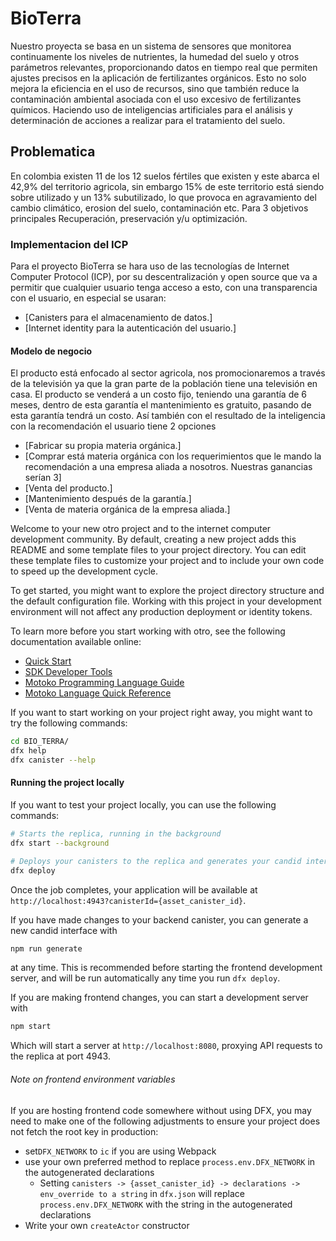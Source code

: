 # BioTerra

Nuestro proyecta se basa en un sistema de sensores que monitorea continuamente los niveles de nutrientes, la humedad del suelo y otros parámetros relevantes, proporcionando datos en tiempo real que permiten ajustes precisos en la aplicación de fertilizantes orgánicos. Esto no solo mejora la eficiencia en el uso de recursos, sino que también reduce la contaminación ambiental asociada con el uso excesivo de fertilizantes químicos. Haciendo uso de inteligencias artificiales para el análisis y determinación de acciones a realizar para el tratamiento del suelo.

## Problematica
En colombia existen 11 de los 12 suelos fértiles que existen y este abarca el 42,9% del territorio agricola, sin embargo 15% de este territorio está siendo sobre utilizado y un 13% subutilizado, lo que provoca en agravamiento del cambio climático, erosion del suelo, contaminación etc.
Para 3 objetivos principales 
Recuperación, preservación y/u optimización.

### Implementacion del ICP 

Para el proyecto BioTerra se hara uso de las tecnologías de Internet Computer Protocol (ICP), por su descentralización y open source que va a permitir que cualquier usuario tenga acceso a esto, con una transparencia con el usuario, en especial se usaran:
- [Canisters para el almacenamiento de datos.]
- [Internet identity para la autenticación del usuario.]


#### Modelo de negocio

El producto está enfocado al sector agricola, nos promocionaremos a través de la televisión ya que la gran parte de la población tiene una televisión en casa.
El producto se venderá a un costo fijo, teniendo una garantía de 6 meses, dentro de esta garantía el mantenimiento es gratuito, pasando de esta garantía tendrá un costo. Así también con el resultado de la inteligencia con la recomendación el usuario tiene 2 opciones
- [Fabricar su propia materia orgánica.]
- [Comprar está materia orgánica con los requerimientos que le mando la recomendación a una empresa aliada a nosotros.
Nuestras ganancias serían 3]
- [Venta del producto.]
- [Mantenimiento después de la garantía.]
- [Venta de materia orgánica de la empresa aliada.]

Welcome to your new otro project and to the internet computer development community. By default, creating a new project adds this README and some template files to your project directory. You can edit these template files to customize your project and to include your own code to speed up the development cycle.

To get started, you might want to explore the project directory structure and the default configuration file. Working with this project in your development environment will not affect any production deployment or identity tokens.

To learn more before you start working with otro, see the following documentation available online:

- [Quick Start](https://internetcomputer.org/docs/current/developer-docs/setup/deploy-locally)
- [SDK Developer Tools](https://internetcomputer.org/docs/current/developer-docs/setup/install)
- [Motoko Programming Language Guide](https://internetcomputer.org/docs/current/motoko/main/motoko)
- [Motoko Language Quick Reference](https://internetcomputer.org/docs/current/motoko/main/language-manual)

If you want to start working on your project right away, you might want to try the following commands:
```bash
cd BIO_TERRA/
dfx help
dfx canister --help
```

#### Running the project locally

If you want to test your project locally, you can use the following commands:

```bash
# Starts the replica, running in the background
dfx start --background

# Deploys your canisters to the replica and generates your candid interface
dfx deploy
```

Once the job completes, your application will be available at `http://localhost:4943?canisterId={asset_canister_id}`.

If you have made changes to your backend canister, you can generate a new candid interface with

```bash
npm run generate
```

at any time. This is recommended before starting the frontend development server, and will be run automatically any time you run `dfx deploy`.

If you are making frontend changes, you can start a development server with

```bash
npm start
```

Which will start a server at `http://localhost:8080`, proxying API requests to the replica at port 4943.
###### Note on frontend environment variables
If you are hosting frontend code somewhere without using DFX, you may need to make one of the following adjustments to ensure your project does not fetch the root key in production:

- set`DFX_NETWORK` to `ic` if you are using Webpack
- use your own preferred method to replace `process.env.DFX_NETWORK` in the autogenerated declarations
  - Setting `canisters -> {asset_canister_id} -> declarations -> env_override to a string` in `dfx.json` will replace `process.env.DFX_NETWORK` with the string in the autogenerated declarations
- Write your own `createActor` constructor
